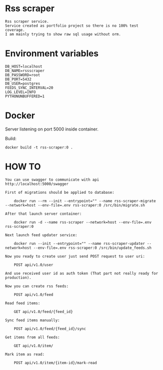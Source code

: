 # Rss scraper

    Rss scraper service.
    Service created as portfolio project so there is no 100% test coverage.
    I am mainly trying to show raw sql usage without orm.

# Environment variables

    DB_HOST=localhost
    DB_NAME=rssscraper
    DB_PASSWORD=root
    DB_PORT=5432
    DB_USER=postgres
    FEEDS_SYNC_INTERVAL=20
    LOG_LEVEL=INFO
    PYTHONUNBUFFERED=1

# Docker

Server listening on port 5000 inside container.

Build:

    docker build -t rss-scraper:0 .
    
# HOW TO

    You can use swagger to communicate with api http://localhost:5000/swagger
    
    First of migrations should be applied to database:

        docker run --rm --init --entrypoint="" --name rss-scraper-migrate --network=host --env-file=.env rss-scraper:0 /src/bin/migrate.sh

    After that launch server container:

        docker run -d --name rss-scraper --network=host --env-file=.env rss-scraper:0    

    Next launch feed updater service:

        docker run --init --entrypoint="" --name rss-scraper-updater --network=host --env-file=.env rss-scraper:0 /src/bin/update_feeds.sh
        
    Now you ready to create user just send POST request to user uri:
        
        POST api/v1.0/user
    
    And use received user id as auth token (That part not really ready for production).

    Now you can create rss feeds:

        POST api/v1.0/feed
        
    Read feed items:
        
        GET api/v1.0/feed/{feed_id}

    Sync feed items manually:
        
        POST api/v1.0/feed/{feed_id}/sync
        
    Get items from all feeds:
        
        GET api/v1.0/item/
    
    Mark item as read:
        
        POST api/v1.0/item/{item-id}/mark-read
    
    
    
    

    

    
